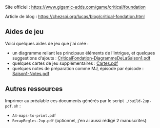 <!--
Parties du 3/10/2025 & 20/10/2025 :
* PJs : Takeshi (Noah), Stef (Barbara), Bob (Matthias), Jane (Karine)

Idées en vrac :
* reprendre mon aide manuscrite en .md ?
* dans la saison 2, faire revenir les personnages de **Jackson**, le **Dr Morris**, **Rebecca**...
-->

Site officiel : <https://www.gigamic-adds.com/game/critical/foundation>

Article de blog : <https://chezsoi.org/lucas/blog/critical-fondation.html>

## Aides de jeu
Voici quelques aides de jeu que j'ai créé :
* un diagramme reliant les principaux éléments de l'intrigue, et quelques suggestions d'ajouts : [CriticalFondation-DiagrammeDeLaSaison1.pdf](https://lucas-c.github.io/jdr/CriticalFondation/CriticalFondation-DiagrammeDeLaSaison1.pdf)
* quelques cartes de jeu supplémentaires : [Cartes.pdf](https://lucas-c.github.io/jdr/CriticalFondation/Cartes.pdf)
* quelques notes de préparation comme MJ, épisode par épisode : [Saison1-Notes.pdf](https://lucas-c.github.io/jdr/CriticalFondation/Saison1-Notes.pdf)

## Autres ressources
Imprimer au préalable ces documents générés par le script `./build-2up-pdf.sh` :
* `A4-maps-to-print.pdf`
* `RecapRegles-2up.pdf` (optionnel, j'en ai aussi rédigé 2 manuscrites)

